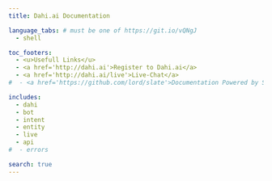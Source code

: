 ```yaml
---
title: Dahi.ai Documentation

language_tabs: # must be one of https://git.io/vQNgJ
  - shell

toc_footers:
  - <u>Usefull Links</u>
  - <a href='http://dahi.ai'>Register to Dahi.ai</a>
  - <a href='http://dahi.ai/live'>Live-Chat</a>
#  - <a href='https://github.com/lord/slate'>Documentation Powered by Slate</a>

includes:
  - dahi
  - bot
  - intent
  - entity
  - live
  - api
#  - errors

search: true
---
```

